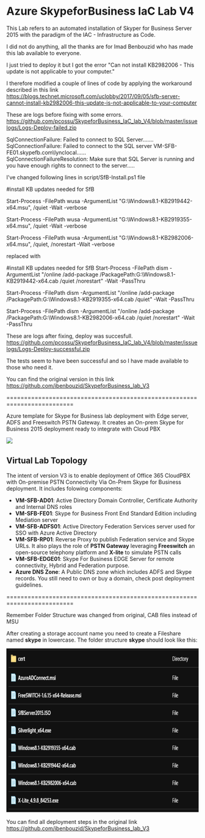 # Azure SkypeforBusiness IaC Lab V4

This Lab refers to an automated installation of Skyper for Business Server 2015 with the paradigm of the IAC - Infrastructure as Code.

I did not do anything, all the thanks are for Imad Benbouzid who has made this lab available to everyone.

I just tried to deploy it but I got the error "Can not install KB2982006 - This update is not applicable to your computer."

I therefore modified a couple of lines of code by applying the workaround described in this link https://blogs.technet.microsoft.com/uclobby/2017/09/05/sfb-server-cannot-install-kb2982006-this-update-is-not-applicable-to-your-computer

These are logs before fixing with some errors. https://github.com/pcossu/SkypeforBusiness_IaC_lab_V4/blob/master/issuelogs/Logs-Deploy-failed.zip

SqlConnectionFailure: Failed to connect to SQL Server.......
SqlConnectionFailure: Failed to connect to the SQL server VM-SFB-FE01.skypefb.com\lynclocal...... 	 
SqlConnectionFailureResolution: Make sure that SQL Server is running and you have enough rights to connect to the server.....



I've changed following lines in script/SfB-Install.ps1 file

#install KB updates needed for SfB

Start-Process -FilePath wusa -ArgumentList "G:\Windows8.1-KB2919442-x64.msu", /quiet -Wait -verbose

Start-Process -FilePath wusa -ArgumentList "G:\Windows8.1-KB2919355-x64.msu", /quiet -Wait -verbose

Start-Process -FilePath wusa -ArgumentList "G:\Windows8.1-KB2982006-x64.msu", /quiet, /norestart -Wait -verbose

replaced with

#install KB updates needed for SfB
Start-Process -FilePath dism -ArgumentList "/online /add-package /PackagePath:G:\Windows8.1-KB2919442-x64.cab /quiet /norestart" -Wait -PassThru

Start-Process -FilePath dism -ArgumentList "/online /add-package /PackagePath:G:\Windows8.1-KB2919355-x64.cab /quiet" -Wait -PassThru

Start-Process -FilePath dism -ArgumentList "/online /add-package /PackagePath:G:\Windows8.1-KB2982006-x64.cab /quiet /norestart" -Wait -PassThru


These are logs after fixing, deploy was succesfull. https://github.com/pcossu/SkypeforBusiness_IaC_lab_V4/blob/master/issuelogs/Logs-Deploy-successful.zip

The tests seem to have been successful and so I have made available to those who need it.

You can find the original version in this link
https://github.com/ibenbouzid/SkypeforBusiness_lab_V3

=========================================================================


Azure template for Skype for Business lab deployment with Edge server, ADFS and Freeswitch PSTN Gateway. It creates an On-prem Skype for Business 2015 deployment ready to integrate with Cloud PBX

<a href="https://portal.azure.com/#create/Microsoft.Template/uri/https%3A%2F%2Fraw.githubusercontent.com%2Fpcossu%2FSkypeforBusiness_IaC_lab_V4%2Fmaster%2Fazuredeploy.json" target="_blank">
    <img src="http://azuredeploy.net/deploybutton.png"/> </a>

## Virtual Lab Topology

The intent of version V3 is to enable deployment of Office 365 CloudPBX with On-premise PSTN Connectivity Via On-Prem Skype for Business deployment. It includes folowing components:

- **VM-SFB-AD01**: Active Directory Domain Controller, Certificate Authority and Internal DNS roles
- **VM-SFB-FE01**: Skype for Business Front End Standard Edition including Mediation server
- **VM-SFB-ADFS01**: Active Directory Federation Services server used for SSO with Azure Active Directory
- **VM-SFB-RP01**: Reverse Proxy to publish Federation service and Skype URLs. It also plays the role of **PSTN Gateway** leveraging **Freeswitch** an open-source telephony platform and **X-lite** to simulate PSTN calls
- **VM-SFB-EDGE01**: Skype For Business EDGE Server for remote connectivity, Hybrid and Federation purpose.
- **Azure DNS Zone**: A Public DNS zone which includes ADFS and Skype records. You still need to own or buy a domain, check post deployment guidelines.

=========================================================================

Remember Folder Structure was changed from original, CAB files instead of MSU

After creating a storage account name you need to create a Fileshare named **skype** in lowercase.
The folder structure **skype** should look like this:

<a >
<img src="https://raw.githubusercontent.com/pcossu/SkypeforBusiness_IaC_lab_V4/master/images/FolderStructure2.jpg" width="612" height="428"/>
</a>



You can find all deployment steps in the original link https://github.com/ibenbouzid/SkypeforBusiness_lab_V3





